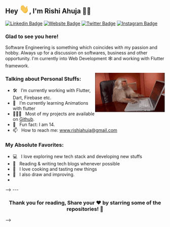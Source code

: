 ## Hey <img alt="Hi" src="./images/Hi.gif" width="30px" />, I'm Rishi Ahuja 👨‍💻

[![Linkedin Badge](https://img.shields.io/badge/-LinkedIn-0e76a8?style=flat-square&logo=Linkedin&logoColor=white)](https://linkedin.com/in/Rishi2220)
[![Website Badge](https://img.shields.io/badge/Website-3b5998?style=flat-square&logo=google-chrome&logoColor=white)](https://rishiahuja.github.io/my-portfolio)
[![Twitter Badge](https://img.shields.io/badge/-Twitter-00acee?style=flat-square&logo=Twitter&logoColor=white)](https://twitter.com/Rishi2220)
[![Instagram Badge](https://img.shields.io/badge/-Instagram-e4405f?style=flat-square&logo=Instagram&logoColor=white)](https://instagram.com/_rishi__ahuja/)
  
### Glad to see you here! &nbsp;

Software Engineering is something which coincides with my passion and hobby. Always up for a discussion on softwares, business and other opportunity. I'm currently into Web Development 🕸️ and working with Flutter framework.
  
<img align="right" alt="Coding Monkey" src="./images/coding.gif" />

### Talking about Personal Stuffs:

- 🛠 &nbsp; I’m currently working with Flutter, Dart, Firebase etc.
- 🚀 &nbsp; I’m currently learning Animations with flutter
- 👨🏻‍💻 &nbsp; Most of my projects are available on [Github](https://github.com/RishiAhuja).
- 👾 &nbsp; Fun fact: I am 14.
- 📫 &nbsp; How to reach me: www.rishiahuja@gmail.com

### My Absolute Favorites:

- 💻 &nbsp; I love exploring new tech stack and developing new stuffs
- 📰 &nbsp; Reading & writing tech blogs whenever possible
- 🍕 &nbsp; I love cooking and tasting new things
- 🎨 &nbsp; I also draw and improving.
- 
<!-- ### Languages and Tools:

<code><img height="35" src="https://raw.githubusercontent.com/github/explore/80688e429a7d4ef2fca1e82350fe8e3517d3494d/topics/javascript/javascript.png" alt="javascript"></code>
<code><img height="35" src="https://raw.githubusercontent.com/github/explore/80688e429a7d4ef2fca1e82350fe8e3517d3494d/topics/typescript/typescript.png" alt="typescript"></code>
<code><img height="35" src="https://raw.githubusercontent.com/github/explore/80688e429a7d4ef2fca1e82350fe8e3517d3494d/topics/nodejs/nodejs.png" alt="nodejs"></code>
<code><img height="35" src="https://raw.githubusercontent.com/github/explore/80688e429a7d4ef2fca1e82350fe8e3517d3494d/topics/react/react.png" alt="react"></code>
<code><img height="35" src="https://raw.githubusercontent.com/github/explore/80688e429a7d4ef2fca1e82350fe8e3517d3494d/topics/graphql/graphql.png" alt="graphql"></code>
<code><img height="35" src="https://nextjs.org/static/favicon/favicon-32x32.png" alt="nextjs"></code>
<code><img height="35" src="https://raw.githubusercontent.com/github/explore/cebd63002168a05a6a642f309227eefeccd92950/topics/flutter/flutter.png" alt="flutter"></code>
<code><img height="35" src="https://encrypted-tbn0.gstatic.com/images?q=tbn%3AANd9GcSTTzPAw-55ssm1Im594xYZ9eRQu2JylrkYLg&usqp=CAU" alt="mongodb"></code>
<code><img height="35" src="https://raw.githubusercontent.com/github/explore/80688e429a7d4ef2fca1e82350fe8e3517d3494d/topics/postgresql/postgresql.png" alt="postgresql"></code>
<code><img height="35" src="https://raw.githubusercontent.com/github/explore/80688e429a7d4ef2fca1e82350fe8e3517d3494d/topics/redis/redis.png" alt="redis"></code> 
</code>  -->

<!-- ### Projects and Dev Stuffs: 
<details>	
  <summary><b>⚡ Github Stats</b></summary>

  <img height="170em" src="https://github-readme-stats.vercel.app/api?username=AkashRajpurohit&show_icons=false&hide_border=true&count_private=true&show_icons=true&theme=radical" />
  <img height="170em" src="https://github-readme-stats.vercel.app/api/top-langs/?username=AkashRajpurohit&hide=html,Jupyter%20Notebook&show_icons=true&hide_border=true&layout=compact&langs_count=8&theme=radical"/>
</details>

<details>
  <summary><b>🧑‍🚀 Open Source Projects</b></summary>

  <br />
  <table>
    <thead align="center">
      <tr border: none;>
        <td><b>💻 Projects</b></td>
        <td><b>🌟 Stars</b></td>
        <td><b>🍴 Forks</b></td>
        <td><b>🐛 Issues</b></td>
        <td><b>🔔 Pull Requests</b></td>
        <td><b>👨‍💻 Language</b></td>
      </tr>
    </thead>
    <tbody>
      <tr>
	<td><a href="https://github.com/AkashRajpurohit/clipper"><b>📋 Clipper</b></a></td>
        <td><img alt="Stars" src="https://img.shields.io/github/stars/AkashRajpurohit/clipper?style=flat-square&labelColor=343b41"/></td>
        <td><img alt="Forks" src="https://img.shields.io/github/forks/AkashRajpurohit/clipper?style=flat-square&labelColor=343b41"/></td>
        <td><img alt="Issues" src="https://img.shields.io/github/issues/AkashRajpurohit/clipper?style=flat-square"/></td>
        <td><img alt="Pull Requests" src="https://img.shields.io/github/issues-pr/AkashRajpurohit/clipper?style=flat-square"/></td>
        <td><img alt="Language" src="https://img.shields.io/github/languages/top/AkashRajpurohit/clipper?style=flat-square"/></td>
      </tr>
      <tr>
	<td><a href="https://github.com/AkashRajpurohit/github-emojis"><b>🚀 Github Emojis</b></a></td>
        <td><img alt="Stars" src="https://img.shields.io/github/stars/AkashRajpurohit/github-emojis?style=flat-square&labelColor=343b41"/></td>
        <td><img alt="Forks" src="https://img.shields.io/github/forks/AkashRajpurohit/github-emojis?style=flat-square&labelColor=343b41"/></td>
        <td><img alt="Issues" src="https://img.shields.io/github/issues/AkashRajpurohit/github-emojis?style=flat-square"/></td>
        <td><img alt="Pull Requests" src="https://img.shields.io/github/issues-pr/AkashRajpurohit/github-emojis?style=flat-square"/></td>
        <td><img alt="Language" src="https://img.shields.io/github/languages/top/AkashRajpurohit/github-emojis?style=flat-square"/></td>
      </tr>
      <tr>
	<td><a href="https://github.com/AkashRajpurohit/Spell-IT"><b>👨🏻‍💻 Spell-IT</b></a></td>
        <td><img alt="Stars" src="https://img.shields.io/github/stars/AkashRajpurohit/Spell-IT?style=flat-square&labelColor=343b41"/></td>
        <td><img alt="Forks" src="https://img.shields.io/github/forks/AkashRajpurohit/Spell-IT?style=flat-square&labelColor=343b41"/></td>
        <td><img alt="Issues" src="https://img.shields.io/github/issues/AkashRajpurohit/Spell-IT?style=flat-square"/></td>
        <td><img alt="Pull Requests" src="https://img.shields.io/github/issues-pr/AkashRajpurohit/Spell-IT?style=flat-square"/></td>
        <td><img alt="Language" src="https://img.shields.io/github/languages/top/AkashRajpurohit/Spell-IT?style=flat-square"/></td> 
      </tr>
    </tbody>
  </table>
  <br />
</details>
 
<details>	
  <br />
  <summary><b>⚙️ Things I use to get stuff done</b></summary>
  	<ul>
  	  <li><b>OS:</b> Fedora 32 KDE</li>
  	  <li><b>Browser: </b> Firefox / Brave Browser</li>
	    <li><b>Code Editor:</b> VSCode - The best editor out there</li>
	    <li><b>To Stay Updated:</b> Dev.to, Medium, Twitter and Tech YouTube Channels</li>
	</ul>	
</details> 

<details>	
  <br />
  <summary><b>✍🏼 Recent Published Blogs</b></summary>

  <!-- BLOG-POST-LIST:START -->
<!-- - [How to use ES6 import syntax in Node.js](https://akashrajpurohit.com/blog/how-to-use-es6-import-syntax-in-nodejs)
- [Increase Root Partition Size On Fedora](https://akashrajpurohit.com/blog/increase-root-partition-size-on-fedora)
- [Backup Users Home Directory In Linux Using Tar Command](https://akashrajpurohit.com/blog/backup-users-home-directory-in-linux-using-tar-command)
- [Disable Source Maps in GatsbyJs V2 for Production.](https://akashrajpurohit.com/blog/disable-source-maps-in-gatsbyjs-v2)
- [Infosys Power Programmer Interview Experience](https://akashrajpurohit.com/blog/infosys-power-programmer-interview-experience)
- [How to manage multiple Node.js versions on your system](https://akashrajpurohit.com/blog/how-to-manage-multiple-nodejs-versions-on-your-system/)
- [Top Free Services To Deploy Full-Stack Applications &lpar;Back-end, Front-end, Databases&rpar;](https://akashrajpurohit.com/blog/top-free-services-to-deploy-full-stack-applications/)
- [LNT Infotech &lpar;LTI&rpar; Interview Experience.](https://akashrajpurohit.com/blog/lti-interview-experience/)
- [API Rate Limit for Small Size to Large Production Ready Applications in Node.js](https://akashrajpurohit.com/blog/api-rate-limit-in-nodejs-and-expressjs/)
- [HackWithInfy 2019 Round 2 Experience with Questions.](https://akashrajpurohit.com/blog/hackwithinfy-round-2-experience-with-questions/)
<!-- BLOG-POST-LIST:END -->  

</details>  
 -->
---

<div align="center">

### Thank you for reading, Share your ❤️ by starring some of the repositories! 🌟

</div>
 -->

